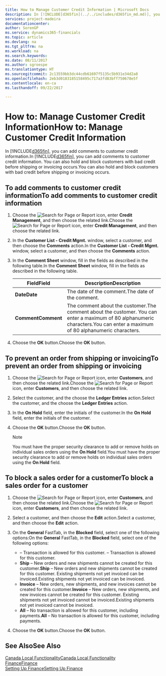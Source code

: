 ```yaml
---
title: How to Manage Customer Credit Information | Microsoft Docs
description: In [!INCLUDE[d365fin](../../includes/d365fin_md.md)], you can add comments to customer credit information. You can also hold and block customers with bad credit before shipping or invoicing occurs.
services: project-madeira
documentationcenter: 
author: SorenGP
ms.service: dynamics365-financials
ms.topic: article
ms.devlang: na
ms.tgt_pltfrm: na
ms.workload: na
ms.search.keywords: 
ms.date: 08/11/2017
ms.author: sgroespe
ms.translationtype: HT
ms.sourcegitcommit: 2c13559bb3dc44cdb61697f5135c5b931e34d2a8
ms.openlocfilehash: 2eb3d0183185158495c717a3fd83bff750678e5f
ms.contentlocale: en-ca
ms.lasthandoff: 09/22/2017

---
```

# <a name="how-to-manage-customer-credit-information"></a><span data-ttu-id="7c4e0-104">How to: Manage Customer Credit Information</span><span class="sxs-lookup"><span data-stu-id="7c4e0-104">How to: Manage Customer Credit Information</span></span>
<span data-ttu-id="7c4e0-105">In [!INCLUDE[d365fin](../../includes/d365fin_md.md)], you can add comments to customer credit information.</span><span class="sxs-lookup"><span data-stu-id="7c4e0-105">In [!INCLUDE[d365fin](../../includes/d365fin_md.md)], you can add comments to customer credit information.</span></span> <span data-ttu-id="7c4e0-106">You can also hold and block customers with bad credit before shipping or invoicing occurs.</span><span class="sxs-lookup"><span data-stu-id="7c4e0-106">You can also hold and block customers with bad credit before shipping or invoicing occurs.</span></span>  

## <a name="to-add-comments-to-customer-credit-information"></a><span data-ttu-id="7c4e0-107">To add comments to customer credit information</span><span class="sxs-lookup"><span data-stu-id="7c4e0-107">To add comments to customer credit information</span></span>  
1.  <span data-ttu-id="7c4e0-108">Choose the ![Search for Page or Report](../../media/ui-search/search_small.png "Search for Page or Report icon") icon, enter **Credit Management**, and then choose the related link.</span><span class="sxs-lookup"><span data-stu-id="7c4e0-108">Choose the ![Search for Page or Report](../../media/ui-search/search_small.png "Search for Page or Report icon") icon, enter **Credit Management**, and then choose the related link.</span></span>  
2.  <span data-ttu-id="7c4e0-109">In the **Customer List - Credit Mgmt.** window, select a customer, and then choose the **Comments** action.</span><span class="sxs-lookup"><span data-stu-id="7c4e0-109">In the **Customer List - Credit Mgmt.** window, select a customer, and then choose the **Comments** action.</span></span>  
3.  <span data-ttu-id="7c4e0-110">In the **Comment Sheet** window, fill in the fields as described in the following table.</span><span class="sxs-lookup"><span data-stu-id="7c4e0-110">In the **Comment Sheet** window, fill in the fields as described in the following table.</span></span>  

    |<span data-ttu-id="7c4e0-111">Field</span><span class="sxs-lookup"><span data-stu-id="7c4e0-111">Field</span></span>|<span data-ttu-id="7c4e0-112">Description</span><span class="sxs-lookup"><span data-stu-id="7c4e0-112">Description</span></span>|  
    |---------------------------------|---------------------------------------|  
    |<span data-ttu-id="7c4e0-113">**Date**</span><span class="sxs-lookup"><span data-stu-id="7c4e0-113">**Date**</span></span>|<span data-ttu-id="7c4e0-114">The date of the comment.</span><span class="sxs-lookup"><span data-stu-id="7c4e0-114">The date of the comment.</span></span>|  
    |<span data-ttu-id="7c4e0-115">**Comment**</span><span class="sxs-lookup"><span data-stu-id="7c4e0-115">**Comment**</span></span>|<span data-ttu-id="7c4e0-116">The comment about the customer.</span><span class="sxs-lookup"><span data-stu-id="7c4e0-116">The comment about the customer.</span></span> <span data-ttu-id="7c4e0-117">You can enter a maximum of 80 alphanumeric characters.</span><span class="sxs-lookup"><span data-stu-id="7c4e0-117">You can enter a maximum of 80 alphanumeric characters.</span></span>|  

4.  <span data-ttu-id="7c4e0-118">Choose the **OK** button.</span><span class="sxs-lookup"><span data-stu-id="7c4e0-118">Choose the **OK** button.</span></span>  

## <a name="to-prevent-an-order-from-shipping-or-invoicing"></a><span data-ttu-id="7c4e0-119">To prevent an order from shipping or invoicing</span><span class="sxs-lookup"><span data-stu-id="7c4e0-119">To prevent an order from shipping or invoicing</span></span>  
1.  <span data-ttu-id="7c4e0-120">Choose the ![Search for Page or Report](../../media/ui-search/search_small.png "Search for Page or Report icon") icon, enter **Customers**, and then choose the related link.</span><span class="sxs-lookup"><span data-stu-id="7c4e0-120">Choose the ![Search for Page or Report](../../media/ui-search/search_small.png "Search for Page or Report icon") icon, enter **Customers**, and then choose the related link.</span></span>  
2.  <span data-ttu-id="7c4e0-121">Select the customer, and the choose the **Ledger Entries** action.</span><span class="sxs-lookup"><span data-stu-id="7c4e0-121">Select the customer, and the choose the **Ledger Entries** action.</span></span>  
3.  <span data-ttu-id="7c4e0-122">In the **On Hold** field, enter the initials of the customer.</span><span class="sxs-lookup"><span data-stu-id="7c4e0-122">In the **On Hold** field, enter the initials of the customer.</span></span>  
4.  <span data-ttu-id="7c4e0-123">Choose the **OK** button.</span><span class="sxs-lookup"><span data-stu-id="7c4e0-123">Choose the **OK** button.</span></span>  

    > [!NOTE]  
    >  <span data-ttu-id="7c4e0-124">You must have the proper security clearance to add or remove holds on individual sales orders using the **On Hold** field.</span><span class="sxs-lookup"><span data-stu-id="7c4e0-124">You must have the proper security clearance to add or remove holds on individual sales orders using the **On Hold** field.</span></span>  

## <a name="to-block-a-sales-order-for-a-customer"></a><span data-ttu-id="7c4e0-125">To block a sales order for a customer</span><span class="sxs-lookup"><span data-stu-id="7c4e0-125">To block a sales order for a customer</span></span>  
1.  <span data-ttu-id="7c4e0-126">Choose the ![Search for Page or Report](../../media/ui-search/search_small.png "Search for Page or Report icon") icon, enter **Customers**, and then choose the related link.</span><span class="sxs-lookup"><span data-stu-id="7c4e0-126">Choose the ![Search for Page or Report](../../media/ui-search/search_small.png "Search for Page or Report icon") icon, enter **Customers**, and then choose the related link.</span></span>  
2.  <span data-ttu-id="7c4e0-127">Select a customer, and then choose the **Edit** action.</span><span class="sxs-lookup"><span data-stu-id="7c4e0-127">Select a customer, and then choose the **Edit** action.</span></span>  
3.  <span data-ttu-id="7c4e0-128">On the **General** FastTab, in the **Blocked** field, select one of the following options:</span><span class="sxs-lookup"><span data-stu-id="7c4e0-128">On the **General** FastTab, in the **Blocked** field, select one of the following options:</span></span>  

    -   <span data-ttu-id="7c4e0-129">**<Blank>** – Transaction is allowed for this customer.</span><span class="sxs-lookup"><span data-stu-id="7c4e0-129">**<Blank>** – Transaction is allowed for this customer.</span></span>  
    -   <span data-ttu-id="7c4e0-130">**Ship** – New orders and new shipments cannot be created for this customer.</span><span class="sxs-lookup"><span data-stu-id="7c4e0-130">**Ship** – New orders and new shipments cannot be created for this customer.</span></span> <span data-ttu-id="7c4e0-131">Existing shipments not yet invoiced can be invoiced.</span><span class="sxs-lookup"><span data-stu-id="7c4e0-131">Existing shipments not yet invoiced can be invoiced.</span></span>  
    -   <span data-ttu-id="7c4e0-132">**Invoice** – New orders, new shipments, and new invoices cannot be created for this customer.</span><span class="sxs-lookup"><span data-stu-id="7c4e0-132">**Invoice** – New orders, new shipments, and new invoices cannot be created for this customer.</span></span> <span data-ttu-id="7c4e0-133">Existing shipments not yet invoiced cannot be invoiced.</span><span class="sxs-lookup"><span data-stu-id="7c4e0-133">Existing shipments not yet invoiced cannot be invoiced.</span></span>  
    -   <span data-ttu-id="7c4e0-134">**All** – No transaction is allowed for this customer, including payments.</span><span class="sxs-lookup"><span data-stu-id="7c4e0-134">**All** – No transaction is allowed for this customer, including payments.</span></span>  
4.  <span data-ttu-id="7c4e0-135">Choose the **OK** button.</span><span class="sxs-lookup"><span data-stu-id="7c4e0-135">Choose the **OK** button.</span></span>  

## <a name="see-also"></a><span data-ttu-id="7c4e0-136">See Also</span><span class="sxs-lookup"><span data-stu-id="7c4e0-136">See Also</span></span>  
[<span data-ttu-id="7c4e0-137">Canada Local Functionality</span><span class="sxs-lookup"><span data-stu-id="7c4e0-137">Canada Local Functionality</span></span>](canada-local-functionality.md)  
[<span data-ttu-id="7c4e0-138">Finance</span><span class="sxs-lookup"><span data-stu-id="7c4e0-138">Finance</span></span>](../../finance.md)  
[<span data-ttu-id="7c4e0-139">Setting Up Finance</span><span class="sxs-lookup"><span data-stu-id="7c4e0-139">Setting Up Finance</span></span>](../../finance.md)

